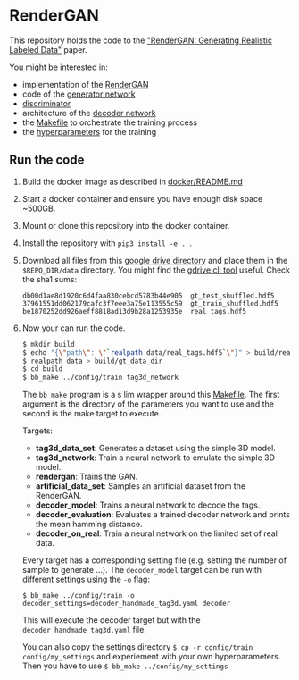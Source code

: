 # RenderGAN

This repository holds the code to the ["RenderGAN: Generating Realistic Labeled Data"](https://arxiv.org/abs/1611.01331)
paper.

You might be interested in:

* implementation of the [RenderGAN](https://github.com/berleon/deepdecoder/blob/master/deepdecoder/render_gan.py#L130)
* code of the [generator network](https://github.com/berleon/deepdecoder/blob/master/deepdecoder/render_gan.py#L168)
* [discriminator](https://github.com/berleon/deepdecoder/blob/master/deepdecoder/networks.py#L480)
* architecture of the [decoder network](https://github.com/berleon/deepdecoder/blob/master/deepdecoder/networks.py#L588)
* the [Makefile](https://github.com/berleon/deepdecoder/blob/master/deepdecoder/scripts/Makefile) to orchestrate the training process
* the [hyperparameters](https://github.com/berleon/deepdecoder/tree/master/config/train) for the training

## Run the code

1. Build the docker image as described in [docker/README.md](docker/README.md)
1. Start a docker container and ensure you have enough disk space ~500GB.
1. Mount or clone this repository into the docker container.
1. Install the repository with `pip3 install -e . `.
1. Download all files from this [google drive directory](https://drive.google.com/drive/folders/0B4-Jw9T9VL8nakJwa1U0YU9nUVU) and place them in the `$REPO_DIR/data`
   directory. You might find the [gdrive cli tool](https://github.com/prasmussen/gdrive) useful.
   Check the sha1 sums:
    ```
    db00d1ae8d1920c6d4faa830cebcd5783b44e905  gt_test_shuffled.hdf5
    37961551dd062179cafc3f7eee3a75e113555c59  gt_train_shuffled.hdf5
    be1870252dd926aeff8818ad13d9b28a1253935e  real_tags.hdf5
    ```

1. Now your can run the code.
    ```bash
    $ mkdir build
    $ echo "{\"path\": \"`realpath data/real_tags.hdf5`\"}" > build/real_dataset
    $ realpath data > build/gt_data_dir
    $ cd build
    $ bb_make ../config/train tag3d_network
    ```
   The ``bb_make`` program is a s lim wrapper around this [Makefile](https://github.com/berleon/deepdecoder/blob/master/deepdecoder/scripts/Makefile).
   The first argument is the directory of the parameters you want to use and the
   second is the make target to execute.

   Targets:
    * **tag3d_data_set**: Generates a dataset using the simple 3D model.
    * **tag3d_network**: Train a neural network to emulate the simple 3D model.
    * **rendergan**: Trains the GAN.
    * **artificial_data_set**: Samples an artificial dataset from the RenderGAN.
    * **decoder_model**: Trains a neural network to decode the tags.
    * **decoder_evaluation**: Evaluates a trained decoder network and prints the mean hamming distance.
    * **decoder_on_real**: Train a neural network on the limited set of real data.

   Every target has a corresponding setting file (e.g. setting the number of sample to generate ...). The `decoder_model` target can be run with different settings using the `-o` flag:
    ```
    $ bb_make ../config/train -o decoder_settings=decoder_handmade_tag3d.yaml decoder
    ```
   This will execute the decoder target but with the `decoder_handmade_tag3d.yaml` file.

   You can also copy the settings directory `$ cp -r config/train
   config/my_settings` and experiement with your own hyperparameters. Then you
   have to use `$ bb_make ../config/my_settings`
